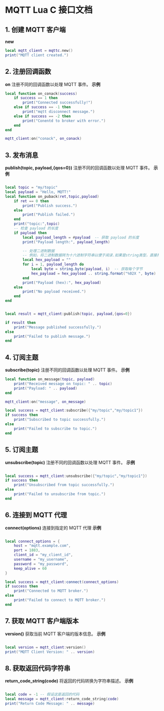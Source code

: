 # MQTT Lua C 接口文档

## 1. 创建 MQTT 客户端
**new**
```lua
local mqtt_client = mqttc.new()
print("MQTT client created.")
```
## 2. 注册回调函数
**on**
注册不同的回调函数以处理 MQTT 事件。
**示例**
```lua
local function on_conack(success)
    if success == 1 then
        print("Connected successfully!")
    else if success == -1 then
        print("mqtt disconnect message.")
    else if success == -2 then
        print("Conentd to broker with error.")
    end
end

mqtt_client:on("conack", on_conack)
```

## 3. 发布消息
**publish(topic, payload,{qos=0})**
注册不同的回调函数以处理 MQTT 事件。
**示例**
```lua

local topic = "my/topic"
local payload = "Hello, MQTT!"
local function on_puback(ret,topic,payload)
    if ret == 0 then
        print("Publish success.")
    else
        print("Publish failed.")
    end
    print("topic:",topic)
    -- 检查 payload 的长度
    if payload then
        local payload_length = #payload  -- 获取 payload 的长度
        print("Payload length:", payload_length)

        -- 处理二进制数据
        -- 例如，将二进制数据转为十六进制字符串以便于阅读.如果是string类型，直接打印即可
        local hex_payload = ""
        for i = 1, payload_length do
            local byte = string.byte(payload, i)  -- 获取每个字节
            hex_payload = hex_payload .. string.format("%02X ", byte)  -- 转为十六进制
        end
        print("Payload (hex):", hex_payload)
    else
        print("No payload received.")
    end
end


local result = mqtt_client:publish(topic, payload,{qos=0})

if result then
    print("Message published successfully.")
else
    print("Failed to publish message.")
end

```

## 4. 订阅主题
**subscribe(topic)**
注册不同的回调函数以处理 MQTT 事件。
**示例**
```lua
local function on_message(topic, payload)
    print("Received message on topic: " .. topic)
    print("Payload: " .. payload)
end

mqtt_client:on("message", on_message)

local success = mqtt_client:subscribe({"my/topic","my/topic1"})
if success then
    print("Subscribed to topic successfully.")
else
    print("Failed to subscribe to topic.")
end


```

## 5. 订阅主题
**unsubscribe(topic)**
注册不同的回调函数以处理 MQTT 事件。
**示例**
```lua

local success = mqtt_client:unsubscribe({"my/topic","my/topic1"})
if success then
    print("Unsubscribed from topic successfully.")
else
    print("Failed to unsubscribe from topic.")
end


```

## 6. 连接到 MQTT 代理
**connect(options)**
连接到指定的 MQTT 代理
**示例**
```lua

local connect_options = {
    host = "mqtt.example.com",
    port = 1883,
    client_id = "my_client_id",
    username = "my_username",
    password = "my_password",
    keep_alive = 60
}

local success = mqtt_client:connect(connect_options)
if success then
    print("Connected to MQTT broker.")
else
    print("Failed to connect to MQTT broker.")
end

```


## 7. 获取 MQTT 客户端版本
**version()**
获取当前 MQTT 客户端的版本信息。
**示例**
```lua

local version = mqtt_client:version()
print("MQTT Client Version: " .. version)


```

## 8. 获取返回代码字符串
**return_code_string(code)**
将返回的代码转换为字符串描述。
**示例**
```lua

local code = -1 -- 假设这是返回的代码
local message = mqtt_client:return_code_string(code)
print("Return Code Message: " .. message)


```